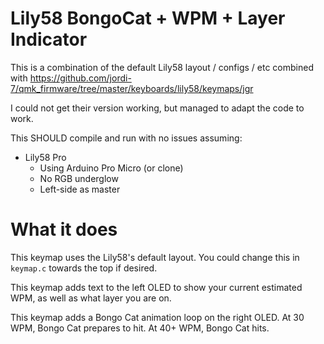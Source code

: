 # Lily58 BongoCat + WPM + Layer Indicator

This is a combination of the default Lily58 layout / configs / etc combined with https://github.com/jordi-7/qmk_firmware/tree/master/keyboards/lily58/keymaps/jgr

I could not get their version working, but managed to adapt the code to work.

This SHOULD compile and run with no issues assuming:

* Lily58 Pro
  * Using Arduino Pro Micro (or clone)
  * No RGB underglow
  * Left-side as master

# What it does

This keymap uses the Lily58's default layout. You could change this in `keymap.c` towards the top if desired.

This keymap adds text to the left OLED to show your current estimated WPM, as well as what layer you are on.

This keymap adds a Bongo Cat animation loop on the right OLED. At 30 WPM, Bongo Cat prepares to hit. At 40+ WPM, Bongo Cat hits.
